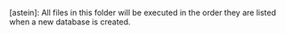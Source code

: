 [astein]:
All files in this folder will be executed in the order they are listed when a new database is created. 